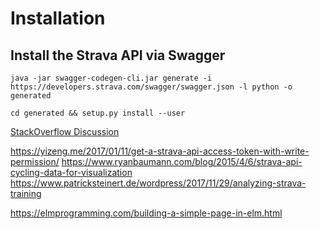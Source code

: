 # Installation

## Install the Strava API via Swagger

`java -jar swagger-codegen-cli.jar generate -i https://developers.strava.com/swagger/swagger.json -l python -o generated`

`cd generated && setup.py install --user`


[StackOverflow Discussion](https://stackoverflow.com/questions/55657275/swagger-client-in-python-trying-to-use-strava-api)

https://yizeng.me/2017/01/11/get-a-strava-api-access-token-with-write-permission/
https://www.ryanbaumann.com/blog/2015/4/6/strava-api-cycling-data-for-visualization
https://www.patricksteinert.de/wordpress/2017/11/29/analyzing-strava-training


https://elmprogramming.com/building-a-simple-page-in-elm.html
